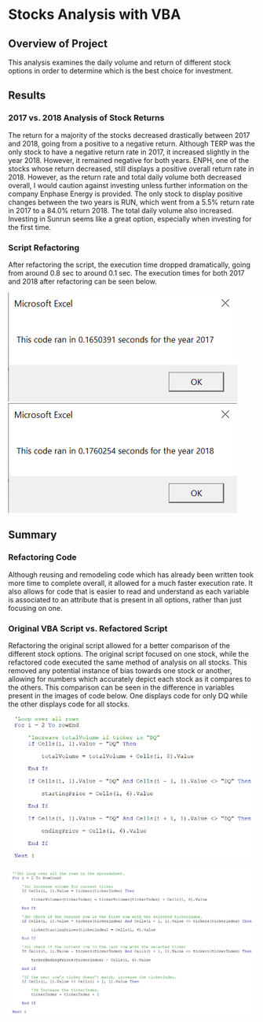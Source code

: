 # Stocks Analysis with VBA

## Overview of Project
This analysis examines the daily volume and return of different stock options in order to determine which is the best choice for investment.

## Results
### 2017 vs. 2018 Analysis of Stock Returns 
The return for a majority of the stocks decreased drastically between 2017 and 2018, going from a positive to a negative return. Although TERP was the only stock to have a negative return rate in 2017, it increased slightly in the year 2018. However, it remained negative for both years. ENPH, one of the stocks whose return decreased, still displays a positive overall return rate in 2018. However, as the return rate and total daily volume both decreased overall, I would caution against investing unless further information on the company Enphase Energy is provided. The only stock to display positive changes between the two years is RUN, which went from a 5.5% return rate in 2017 to a 84.0% return 2018. The total daily volume also increased. Investing in Sunrun seems like a great option, especially when investing for the first time.
### Script Refactoring
After refactoring the script, the execution time dropped dramatically, going from around 0.8 sec to around 0.1 sec. The execution times for both 2017 and 2018 after refactoring can be seen below.

![VBA_Challenge_2017](Resources/VBA_Challenge_2017.png)
![VBA_Challenge_2018](Resources/VBA_Challenge_2018.png)

## Summary
### Refactoring Code 
Although reusing and remodeling code which has already been written took more time to complete overall, it allowed for a much faster execution rate. It also allows for code that is easier to read and understand as each variable is associated to an attribute that is present in all options, rather than just focusing on one. 
### Original VBA Script vs. Refactored Script
Refactoring the original script allowed for a better comparison of the different stock options. The original script focused on one stock, while the refactored code executed the same method of analysis on all stocks. This removed any potential instance of bias towards one stock or another, allowing for numbers which accurately depict each stock as it compares to the others. This comparison can be seen in the difference in variables present in the images of code below. One displays code for only DQ while the other displays code for all stocks.

![DQ_Analysis](Resources/DQ_Analysis.png)

![All_Stocks_Analysis](Resources/All_Stocks_Analysis.png)
